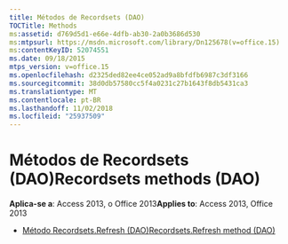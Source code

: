 ```yaml
---
title: Métodos de Recordsets (DAO)
TOCTitle: Methods
ms:assetid: d769d5d1-e66e-4dfb-ab30-2a0b3686d530
ms:mtpsurl: https://msdn.microsoft.com/library/Dn125678(v=office.15)
ms:contentKeyID: 52074551
ms.date: 09/18/2015
mtps_version: v=office.15
ms.openlocfilehash: d2325ded82ee4ce052ad9a8bfdfb6987c3df3166
ms.sourcegitcommit: 38d0db57580cc5f4a0231c27b1643f8db5431ca3
ms.translationtype: MT
ms.contentlocale: pt-BR
ms.lasthandoff: 11/02/2018
ms.locfileid: "25937509"
---
```

# <a name="recordsets-methods-dao"></a><span data-ttu-id="70060-102">Métodos de Recordsets (DAO)</span><span class="sxs-lookup"><span data-stu-id="70060-102">Recordsets methods (DAO)</span></span>

<span data-ttu-id="70060-103">**Aplica-se a**: Access 2013, o Office 2013</span><span class="sxs-lookup"><span data-stu-id="70060-103">**Applies to**: Access 2013, Office 2013</span></span>

- [<span data-ttu-id="70060-104">Método Recordsets.Refresh (DAO)</span><span class="sxs-lookup"><span data-stu-id="70060-104">Recordsets.Refresh method (DAO)</span></span>](recordsets-refresh-method-dao.md)

